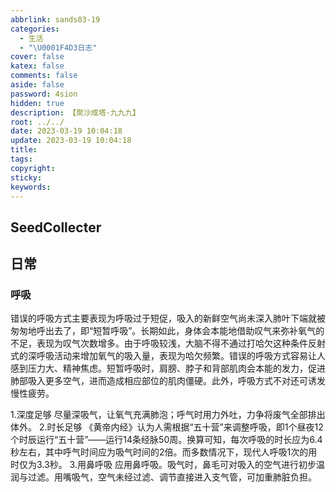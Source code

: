 ```yaml
---
abbrlink: sands03-19
categories:
  - 生活
  - "\U0001F4D3日志"
cover: false
katex: false
comments: false
aside: false
password: 4sion
hidden: true
description: 【聚沙成塔·九九九】
root: ../../
date: 2023-03-19 10:04:18
update: 2023-03-19 10:04:18
title:
tags:
copyright:
sticky:
keywords:
---
```


## SeedCollecter


## 日常

### 呼吸
错误的呼吸方式主要表现为呼吸过于短促，吸入的新鲜空气尚未深入肺叶下端就被匆匆地呼出去了，即“短暂呼吸”。长期如此，身体会本能地借助叹气来弥补氧气的不足，表现为叹气次数增多。由于呼吸较浅，大脑不得不通过打哈欠这种条件反射式的深呼吸活动来增加氧气的吸入量，表现为哈欠频繁。错误的呼吸方式容易让人感到压力大、精神焦虑。短暂呼吸时，肩膀、脖子和背部肌肉会本能的发力，促进肺部吸入更多空气，进而造成相应部位的肌肉僵硬。此外，呼吸方式不对还可诱发慢性疲劳。

1.深度足够 
尽量深吸气，让氧气充满肺泡；呼气时用力外吐，力争将废气全部排出体外。 
2.时长足够 
《黄帝内经》认为人需根据“五十营”来调整呼吸，即1个昼夜12个时辰运行“五十营”——运行14条经脉50周。换算可知，每次呼吸的时长应为6.4秒左右，其中呼气时间应为吸气时间的2倍。而多数情况下，现代人呼吸1次的用时仅为3.3秒。 
3.用鼻呼吸 
应用鼻呼吸。吸气时，鼻毛可对吸入的空气进行初步温润与过滤。用嘴吸气，空气未经过滤、调节直接进入支气管，可加重肺脏负担。
